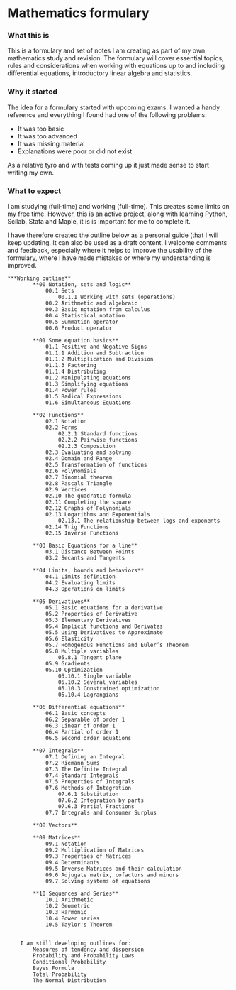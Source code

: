 # Mathematics formulary

### What this is

This is a formulary and set of notes I am creating as part of my own mathematics study and revision. The formulary will cover essential topics, rules and considerations when working with equations up to and including differential equations, introductory linear algebra and statistics.

### Why it started

The idea for a formulary started with upcoming exams. I wanted a handy reference and everything I found had one of the following problems:

- It was too basic
- It was too advanced
- It was missing material
- Explanations were poor or did not exist

As a relative tyro and with tests coming up it just made sense to start writing my own.

### What to expect

I am studying (full-time) and working (full-time). This creates some limits on my free time. However, this is an active project, along with learning Python, Scilab, Stata and Maple, it is is important for me to complete it.

I have therefore created the outline below as a personal guide (that I will keep updating. It can also be used as a draft content. I welcome comments and feedback, especially where it helps to improve the usability of the formulary, where I have made mistakes or where my understanding is improved.

```
***Working outline**
		**00 Notation, sets and logic**
			00.1 Sets
				00.1.1 Working with sets (operations)
			00.2 Arithmetic and algebraic
			00.3 Basic notation from calculus
			00.4 Statistical notation
			00.5 Summation operator
			00.6 Product operator
			
		**01 Some equation basics**
			01.1 Positive and Negative Signs
			01.1.1 Addition and Subtraction
			01.1.2 Multiplication and Division
			01.1.3 Factoring
			01.1.4 Distributing
			01.2 Manipulating equations
			01.3 Simplifying equations
			01.4 Power rules
			01.5 Radical Expressions
			01.6 Simultaneous Equations
			
		**02 Functions**
			02.1 Notation
			02.2 Forms
				02.2.1 Standard functions
				02.2.2 Pairwise functions
				02.2.3 Composition
			02.3 Evaluating and solving
			02.4 Domain and Range
			02.5 Transformation of functions
			02.6 Polynomials
			02.7 Binomial theorem
			02.8 Pascals Triangle
			02.9 Vertices
			02.10 The quadratic formula
			02.11 Completing the square
			02.12 Graphs of Polynomials
			02.13 Logarithms and Exponentials
				02.13.1 The relationship between logs and exponents
			02.14 Trig Functions
			02.15 Inverse Functions
		
		**03 Basic Equations for a line**
			03.1 Distance Between Points
			03.2 Secants and Tangents
			
		**04 Limits, bounds and behaviors**
			04.1 Limits definition
			04.2 Evaluating limits
			04.3 Operations on limits
			
		**05 Derivatives** 
			05.1 Basic equations for a derivative
			05.2 Properties of Derivative
			05.3 Elementary Derivatives
			05.4 Implicit functions and Derivates
			05.5 Using Derivatives to Approximate
			05.6 Elasticity
			05.7 Homogenous Functions and Euler’s Theorem
			05.8 Multiple variables
				05.8.1 Tangent plane
			05.9 Gradients
			05.10 Optimization
				05.10.1 Single variable
				05.10.2 Several variables
				05.10.3 Constrained optimization
				05.10.4 Lagrangians
			
		**06 Differential equations**
			06.1 Basic concepts
			06.2 Separable of order 1
			06.3 Linear of order 1
			06.4 Partial of order 1
			06.5 Second order equations
			
		**07 Integrals**
			07.1 Defining an Integral
			07.2 Riemann Sums
			07.3 The Definite Integral
			07.4 Standard Integrals
			07.5 Properties of Integrals
			07.6 Methods of Integration
				07.6.1 Substitution
				07.6.2 Integration by parts
				07.6.3 Partial Fractions
			07.7 Integrals and Consumer Surplus
      
		**08 Vectors**
			
		**09 Matrices**
			09.1 Notation
			09.2 Multiplication of Matrices
			09.3 Properties of Matrices
			09.4 Determinants
			09.5 Inverse Matrices and their calculation
			09.6 Adjugate matrix, cofactors and minors
			09.7 Solving systems of equations
			
		**10 Sequences and Series**
			10.1 Arithmetic
			10.2 Geometric
			10.3 Harmonic
			10.4 Power series
			10.5 Taylor's Theorem


    I am still developing outlines for:
		Measures of tendency and dispersion
		Probability and Probability Laws
		Conditional Probability
		Bayes Formula
		Total Probability
		The Normal Distribution
```
